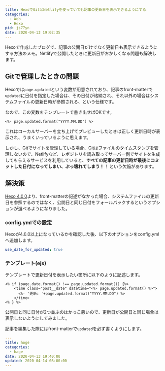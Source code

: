 ```yaml
---
title: HexoでGitとNetlifyを使っていても記事の更新日を表示できるようにする
categories:
  - Web
  - Hexo
pid: js77yn
date: 2020-04-13 19:02:35
---
```


Hexoで作成したブログで、記事の公開日だけでなく更新日も表示できるようにする方法のメモ。Netlifyで公開したときに更新日がおかしくなる問題も解決します。


## Gitで管理したときの問題

Hexoでは`page.updated`という変数が用意されており、記事のfront-matterで`updated`に日付を指定した場合は、その日付が格納され、それ以外の場合はシステムファイルの更新日時が参照される、という仕様です。

なので、この変数をテンプレートで書き出せばOKです。

```ejs
<%- page.updated.format("YYYY.MM.DD") %>
```

これはローカルサーバーを立ち上げてプレビューしたときは正しく更新日時が表示され、うまくいっているように思えます。

しかし、Gitでサイトを管理している場合、Gitはファイルのタイムスタンプを管理しないので、Netlifyなど、レポジトリを読み取ってサーバー側でサイトを生成してもらえるサービスを利用していると、**すべての記事の更新日時が最後にコミットした日付になってしまい、ぶっ壊れてしまう！！** という欠陥があります。


## 解決策

[Hexo 4.0.0](https://hexo.io/news/2019/10/14/hexo-4-released/)より、front-matterの記述がなかった場合、システムファイルの更新日を参照するのではなく、公開日と同じ日付をフォールバックするというオプションが選べるようになりました。

### config.ymlでの設定

Hexoが4.0.0以上になっているかを確認した後、以下のオプションをconfig.ymlへ追加します。

```yml
use_date_for_updated: true
```

### テンプレート(ejs)

テンプレートで更新日付を表示したい箇所に以下のように記述します。

```ejs
<% if (page.date.format() !== page.updated.format()) {%>
    <time class="post__date" datetime="<%- page.updated.format() %>">
      <%- '更新: '+page.updated.format("YYYY.MM.DD") %>
    </time>
<% } %>
```

公開日と同じ日付が2つ並ぶのはかっこ悪いので、更新日が公開日と同じ場合は表示しないようにしてみました。

記事を編集した際にはfront-matterで`updated`を必ず書くようにします。

```yml
---
title: hoge
categories:
  - hage
date: 2020-04-13 19:40:00
updated: 2020-04-14 08:00:00
---
```

